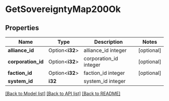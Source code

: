 # GetSovereigntyMap200Ok

## Properties

Name | Type | Description | Notes
------------ | ------------- | ------------- | -------------
**alliance_id** | Option<**i32**> | alliance_id integer | [optional]
**corporation_id** | Option<**i32**> | corporation_id integer | [optional]
**faction_id** | Option<**i32**> | faction_id integer | [optional]
**system_id** | **i32** | system_id integer | 

[[Back to Model list]](../README.md#documentation-for-models) [[Back to API list]](../README.md#documentation-for-api-endpoints) [[Back to README]](../README.md)


